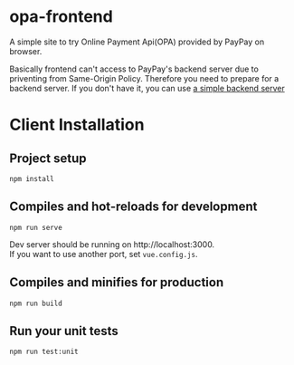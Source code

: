 # opa-frontend
A simple site to try Online Payment Api(OPA) provided by PayPay on browser.

Basically frontend can't access to PayPay's backend server due to priventing from  Same-Origin Policy.
Therefore you need to  prepare for a backend server.
If you don't have it,  you can use [a simple backend server](https://github.com/asaknkn/opa-backend)


# Client Installation
## Project setup
```
npm install
```

## Compiles and hot-reloads for development
```
npm run serve
```
Dev server should be running on http://localhost:3000.<br>
If you want to use another port, set `vue.config.js`.

## Compiles and minifies for production
```
npm run build
```

## Run your unit tests
```
npm run test:unit
```